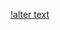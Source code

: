 [!alter text](https://github.com/dekutran99/covid-19-tracker-fed/blob/master/demo_pics/add_delete_log.png)
